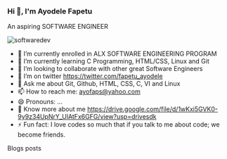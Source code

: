 ### Hi 👋, I'm Ayodele Fapetu
An aspiring SOFTWARE ENGINEER
 
 

![softwaredev](https://user-images.githubusercontent.com/94874191/213881279-ae84b131-80f8-433e-9d5d-07472d959083.gif)

- 🔭 I’m currently enrolled in ALX SOFTWARE ENGINEERING PROGRAM
- 🌱 I’m currently learning C Programming, HTML/CSS, Linux and Git
- 👯  I’m looking to collaborate with other great Software Engineers
- 🤔 I’m on twitter https://twitter.com/fapetu_ayodele
- 💬 Ask me about Git, Github, HTML, CSS, C, VI and Linux
- 📫 How to reach me: ayofaps@yahoo.com
- 😄 Pronouns: ...
- 📝 Know more about me https://drive.google.com/file/d/1wKxi5GVK0-9y9z34UpNrY_UlAtFx6GFG/view?usp=drivesdk
- ⚡ Fun fact: I love codes so much that if you talk to me about code; we become friends.

Blogs posts

<!--
**Ayofaps/ayofaps** is a ✨ _special_ ✨ repository because its `README.md` (this file) appears on your GitHub profile.

Here are some ideas to get you started:

- 🔭 I’m currently enrolled in ALX SOFTWARE ENGINEERING PROGRAM
- 🌱 I’m currently learning C Programming, HTML/CSS, Linux and Git
- 👯  I’m looking to collaborate with other great Software Engineers
- 🤔 I’m on twitter https://twitter.com/fapetu_ayodele
- 💬 Ask me about Git, Github, HTML, CSS, C, VI and Linux
- 📫 How to reach me: ayofaps@yahoo.com
- 😄 Pronouns: ...
- 📝 Know more about me https://drive.google.com/file/d/1wKxi5GVK0-9y9z34UpNrY_UlAtFx6GFG/view?usp=drivesdk
- ⚡ Fun fact: I love codes so much that if you talk to me about code; we become friends.

Blogs posts
-->
